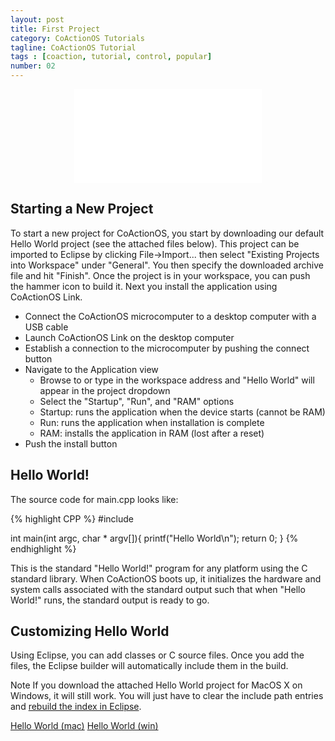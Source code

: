 ```yaml
---
layout: post
title: First Project
category: CoActionOS Tutorials
tagline: CoActionOS Tutorial
tags : [coaction, tutorial, control, popular]
number: 02
---
```

<div align="center" class="flex-video">
	<iframe src="//www.youtube.com/embed/6-rbEx6AV6A?rel=0" frameborder="0"> </iframe>
</div>

## Starting a New Project

To start a new project for CoActionOS, you start by downloading our default 
Hello World project (see the attached files below). This project can be 
imported to Eclipse by clicking File->Import... then select "Existing 
Projects into Workspace" under "General". You then specify the downloaded 
archive file and hit "Finish". Once the project is in your workspace, you 
can push the hammer icon to build it. Next you install the application using 
CoActionOS Link.

- Connect the CoActionOS microcomputer to a desktop computer with a USB cable
- Launch CoActionOS Link on the desktop computer
- Establish a connection to the microcomputer by pushing the connect  button
- Navigate to the Application  view
  - Browse to or type in the workspace address and "Hello World" will appear in the project dropdown
  - Select the "Startup", "Run", and "RAM" options
  - Startup: runs the application when the device starts (cannot be RAM)
  - Run: runs the application when installation is complete
  - RAM: installs the application in RAM (lost after a reset)
- Push the install  button

## Hello World!

The source code for main.cpp looks like:

{% highlight CPP %}
#include <cstdio>
 
int main(int argc, char * argv[]){
     printf("Hello World\n");
     return 0;
}
{% endhighlight %}

This is the standard "Hello World!" program for any platform using the 
C standard library.  When CoActionOS boots up, it initializes the hardware 
and system calls associated with the standard output such that when "Hello World!" 
runs, the standard output is ready to go.

## Customizing Hello World

Using Eclipse, you can add classes or C source files. Once you add the files, 
the Eclipse builder will automatically include them in the build.

<div class="alert alert-info"><span class="label label-danger">Note</span> If you download
the attached Hello World project for MacOS X on Windows, it will still work. 
You will just have to clear the include path entries and <a href="{% post_url 2013-12-16-CoActionOS-User-Guide-CoActionOS-and-Eclipse %}"
>rebuild the index in 
Eclipse</a>.</div>

<a class="btn btn-default" href="{{ BASE_URL }}/attachments/HelloWorld-macosx.zip"><i class="fa fa-paperclip"> </i> Hello World (mac)</a>
<a class="btn btn-default" href="{{ BASE_URL }}/attachments/HelloWorld-win.zip"><i class="fa fa-paperclip"> </i> Hello World (win)</a>

